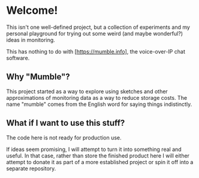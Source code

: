 # Welcome!

This isn't one well-defined project, but a collection of experiments
and my personal playground for trying out some weird (and maybe
wonderful?) ideas in monitoring.

This has nothing to do with [https://mumble.info], the voice-over-IP
chat software.

## Why "Mumble"?

This project started as a way to explore using sketches and other
approximations of monitoring data as a way to reduce storage
costs. The name "mumble" comes from the English word for saying things
indistinctly.

## What if I want to use this stuff?

The code here is not ready for production use.

If ideas seem promising, I will attempt to turn it into something real
and useful. In that case, rather than store the finished product here
I will either attempt to donate it as part of a more established
project or spin it off into a separate repository.
